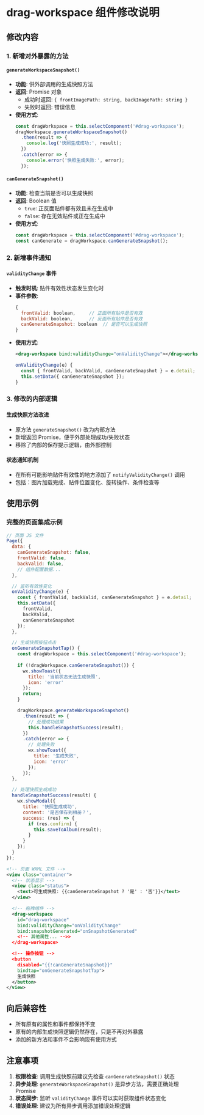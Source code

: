 # drag-workspace 组件修改说明

## 修改内容

### 1. 新增对外暴露的方法

#### `generateWorkspaceSnapshot()`
- **功能**: 供外部调用的生成快照方法
- **返回**: Promise 对象
  - 成功时返回: `{ frontImagePath: string, backImagePath: string }`
  - 失败时返回: 错误信息
- **使用方式**:
  ```javascript
  const dragWorkspace = this.selectComponent('#drag-workspace');
  dragWorkspace.generateWorkspaceSnapshot()
    .then(result => {
      console.log('快照生成成功:', result);
    })
    .catch(error => {
      console.error('快照生成失败:', error);
    });
  ```

#### `canGenerateSnapshot()`
- **功能**: 检查当前是否可以生成快照
- **返回**: Boolean 值
  - `true`: 正反面贴件都有效且未在生成中
  - `false`: 存在无效贴件或正在生成中
- **使用方式**:
  ```javascript
  const dragWorkspace = this.selectComponent('#drag-workspace');
  const canGenerate = dragWorkspace.canGenerateSnapshot();
  ```

### 2. 新增事件通知

#### `validityChange` 事件
- **触发时机**: 贴件有效性状态发生变化时
- **事件参数**:
  ```javascript
  {
    frontValid: boolean,     // 正面所有贴件是否有效
    backValid: boolean,      // 反面所有贴件是否有效
    canGenerateSnapshot: boolean  // 是否可以生成快照
  }
  ```
- **使用方式**:
  ```xml
  <drag-workspace bind:validityChange="onValidityChange"></drag-workspace>
  ```
  ```javascript
  onValidityChange(e) {
    const { frontValid, backValid, canGenerateSnapshot } = e.detail;
    this.setData({ canGenerateSnapshot });
  }
  ```

### 3. 修改的内部逻辑

#### 生成快照方法改进
- 原方法 `generateSnapshot()` 改为内部方法
- 新增返回 Promise，便于外部处理成功/失败状态
- 移除了内部的保存提示逻辑，由外部控制

#### 状态通知机制
- 在所有可能影响贴件有效性的地方添加了 `notifyValidityChange()` 调用
- 包括：图片加载完成、贴件位置变化、旋转操作、条件检查等

## 使用示例

### 完整的页面集成示例

```javascript
// 页面 JS 文件
Page({
  data: {
    canGenerateSnapshot: false,
    frontValid: false,
    backValid: false,
    // 组件配置数据...
  },

  // 监听有效性变化
  onValidityChange(e) {
    const { frontValid, backValid, canGenerateSnapshot } = e.detail;
    this.setData({
      frontValid,
      backValid,
      canGenerateSnapshot
    });
  },

  // 生成快照按钮点击
  onGenerateSnapshotTap() {
    const dragWorkspace = this.selectComponent('#drag-workspace');
    
    if (!dragWorkspace.canGenerateSnapshot()) {
      wx.showToast({
        title: '当前状态无法生成快照',
        icon: 'error'
      });
      return;
    }

    dragWorkspace.generateWorkspaceSnapshot()
      .then(result => {
        // 处理成功结果
        this.handleSnapshotSuccess(result);
      })
      .catch(error => {
        // 处理失败
        wx.showToast({
          title: '生成失败',
          icon: 'error'
        });
      });
  },

  // 处理快照生成成功
  handleSnapshotSuccess(result) {
    wx.showModal({
      title: '快照生成成功',
      content: '是否保存到相册？',
      success: (res) => {
        if (res.confirm) {
          this.saveToAlbum(result);
        }
      }
    });
  }
});
```

```xml
<!-- 页面 WXML 文件 -->
<view class="container">
  <!-- 状态显示 -->
  <view class="status">
    <text>可生成快照: {{canGenerateSnapshot ? '是' : '否'}}</text>
  </view>

  <!-- 拖拽组件 -->
  <drag-workspace 
    id="drag-workspace"
    bind:validityChange="onValidityChange"
    bind:snapshotGenerated="onSnapshotGenerated"
    <!-- 其他属性... -->>
  </drag-workspace>

  <!-- 操作按钮 -->
  <button 
    disabled="{{!canGenerateSnapshot}}"
    bindtap="onGenerateSnapshotTap">
    生成快照
  </button>
</view>
```

## 向后兼容性

- 所有原有的属性和事件都保持不变
- 原有的内部生成快照逻辑仍然存在，只是不再对外暴露
- 添加的新方法和事件不会影响现有使用方式

## 注意事项

1. **权限检查**: 调用生成快照前建议先检查 `canGenerateSnapshot()` 状态
2. **异步处理**: `generateWorkspaceSnapshot()` 是异步方法，需要正确处理 Promise
3. **状态同步**: 监听 `validityChange` 事件可以实时获取组件状态变化
4. **错误处理**: 建议为所有异步调用添加错误处理逻辑
